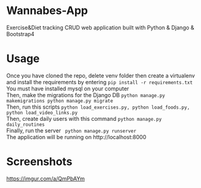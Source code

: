 # Wannabes-App
Exercise&Diet tracking CRUD web application built with Python & Django & Bootstrap4
# Usage
Once you have cloned the repo, delete venv folder then create a virtualenv and install the requirements by entering ```pip install -r requirements.txt``` <br/>
You must have installed mysql on your computer <br/>
Then, make the migrations for the Django DB ```python manage.py makemigrations python manage.py migrate``` <br/>
Then, run this scripts ```python load_exercises.py, python load_foods.py, python load_video_links.py```    <br/> 
Then, create daily users with this command ```python manage.py daily_routines```  <br/>
Finally, run the server ``` python manage.py runserver```  <br/>
The application will be running on http://localhost:8000  <br/>
# Screenshots
https://imgur.com/a/QmPbAYm
